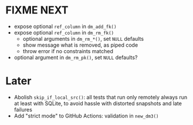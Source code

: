 # FIXME NEXT

- expose optional `ref_column` in `dm_add_fk()`
- expose optional `ref_column` in `dm_rm_fk()`
    - optional arguments in `dm_rm_*()`, set `NULL` defaults
    - show message what is removed, as piped code
    - throw error if no constraints matched
- optional argument in `dm_rm_pk()`, set `NULL` defaults?

# Later

- Abolish `skip_if_local_src()`: all tests that run only remotely always run at least with SQLite, to avoid hassle with distorted snapshots and late failures
- Add "strict mode" to GitHub Actions: validation in `new_dm3()`
